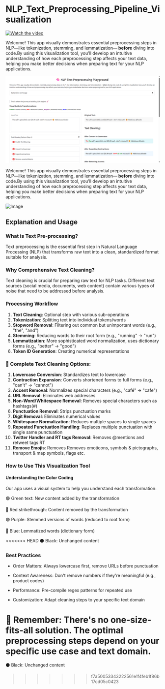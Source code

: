 # NLP_Text_Preprocessing_Pipeline_Visualization

<a href="" target="_blank">
  <img src="nlp_text_processing.mp4" alt="Watch the video" width="600"/>
</a>

Welcome! This app visually demonstrates essential preprocessing steps in NLP—like tokenization, stemming, and lemmatization— <b>before</b> diving into code.By using this visualization tool, you'll develop an intuitive understanding of how each preprocessing step affects your text data, helping you make better decisions when preparing text for your NLP applications. 

<img src="nlp.png" alt="Alt text" width="700"/>


Welcome! This app visually demonstrates essential preprocessing steps in NLP—like tokenization, stemming, and lemmatization— <b>before</b> diving into code.By using this visualization tool, you'll develop an intuitive understanding of how each preprocessing step affects your text data, helping you make better decisions when preparing text for your NLP applications. 

![Image]("nlp.png")

## Explanation and Usage
### What is Text Pre-processing?
Text preprocessing is the essential first step in Natural Language Processing (NLP) that transforms 
raw text into a clean, standardized format suitable for analysis.
                    
### Why Comprehensive Text Cleaning?
Text cleaning is crucial for preparing raw text for NLP tasks. Different text sources (social media, documents, web content) 
contain various types of noise that need to be addressed before analysis.

### Processing Workflow
1. **Text Cleaning**: Optional step with various sub-operations
2. **Tokenization**: Splitting text into individual tokens/words
3. **Stopword Removal**: Filtering out common but unimportant words (e.g., "the", "and")
4. **Stemming**: Reducing words to their root form (e.g., "running" → "run")
5. **Lemmatization**: More sophisticated word normalization, uses dictionary forms (e.g., "better" → "good")
6. **Token ID Generation**: Creating numerical representations

### 🧹 Complete Text Cleaning Options:
1. **Lowercase Conversion**: Standardizes text to lowercase
2. **Contraction Expansion**: Converts shortened forms to full forms (e.g., "can't" → "cannot")
3. **Accent Removal**: Normalizes special characters (e.g., "café" → "cafe")
4. **URL Removal**: Eliminates web addresses
5. **Non-Word/Whitespace Removal**: Removes special characters such as hashtags(#)
6. **Punctuation Removal**: Strips punctuation marks
7. **Digit Removal**: Eliminates numerical values
8. **Whitespace Normalization**: Reduces multiple spaces to single spaces
9. **Repeated Punctuation Handling**: Replaces multiple punctuation with single same punctuation
10. **Twitter Handler and RT tags Removal**: Removes @mentions and retweet tags RT
11. **Remove Emojis**: Removes Removes emoticons, symbols & pictographs, transport & map symbols, flags etc.   
        
### How to Use This Visualization Tool
#### Understanding the Color Coding 
Our app uses a visual system to help you understand each transformation:

🟢 Green text: New content added by the transformation <br>

🔴 Red strikethrough: Content removed by the transformation <br>

🟣 Purple: Stemmed versions of words (reduced to root form) <br>

🔵 Blue: Lemmatized words (dictionary form) <br>

<<<<<<< HEAD
⚫ Black: Unchanged content <br>   

### Best Practices
- Order Matters: Always lowercase first, remove URLs before punctuation

- Context Awareness: Don't remove numbers if they're meaningful (e.g., product codes)

- Performance: Pre-compile regex patterns for repeated use

- Customization: Adapt cleaning steps to your specific text domain

📌 **Remember**: There's no one-size-fits-all solution. The optimal preprocessing steps depend on your specific use case and text domain.    
=======
⚫ Black: Unchanged content <br>            
>>>>>>> f7a50053343222561e1f4feb1f86b17cd05c0423
